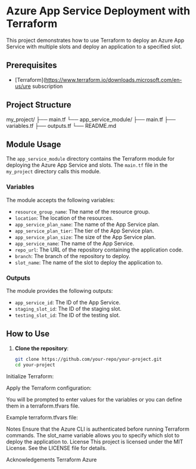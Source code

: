# Azure App Service Deployment with Terraform

This project demonstrates how to use Terraform to deploy an Azure App Service with multiple slots and deploy an application to a specified slot.

## Prerequisites

- [Terraform](https://www.terraform.io/downloads.microsoft.com/en-us/ure subscription

## Project Structure

my_project/ ├── main.tf └── app_service_module/ ├── main.tf ├── variables.tf ├── outputs.tf └── README.md


## Module Usage

The `app_service_module` directory contains the Terraform module for deploying the Azure App Service and slots. The `main.tf` file in the `my_project` directory calls this module.

### Variables

The module accepts the following variables:

- `resource_group_name`: The name of the resource group.
- `location`: The location of the resources.
- `app_service_plan_name`: The name of the App Service plan.
- `app_service_plan_tier`: The tier of the App Service plan.
- `app_service_plan_size`: The size of the App Service plan.
- `app_service_name`: The name of the App Service.
- `repo_url`: The URL of the repository containing the application code.
- `branch`: The branch of the repository to deploy.
- `slot_name`: The name of the slot to deploy the application to.

### Outputs

The module provides the following outputs:

- `app_service_id`: The ID of the App Service.
- `staging_slot_id`: The ID of the staging slot.
- `testing_slot_id`: The ID of the testing slot.

## How to Use

1. **Clone the repository**:
   ```sh
   git clone https://github.com/your-repo/your-project.git
   cd your-project
Initialize Terraform:


Apply the Terraform configuration:


You will be prompted to enter values for the variables or you can define them in a terraform.tfvars file.

Example terraform.tfvars file:


Notes
Ensure that the Azure CLI is authenticated before running Terraform commands.
The slot_name variable allows you to specify which slot to deploy the application to.
License
This project is licensed under the MIT License. See the LICENSE file for details.

Acknowledgements
Terraform
Azure
